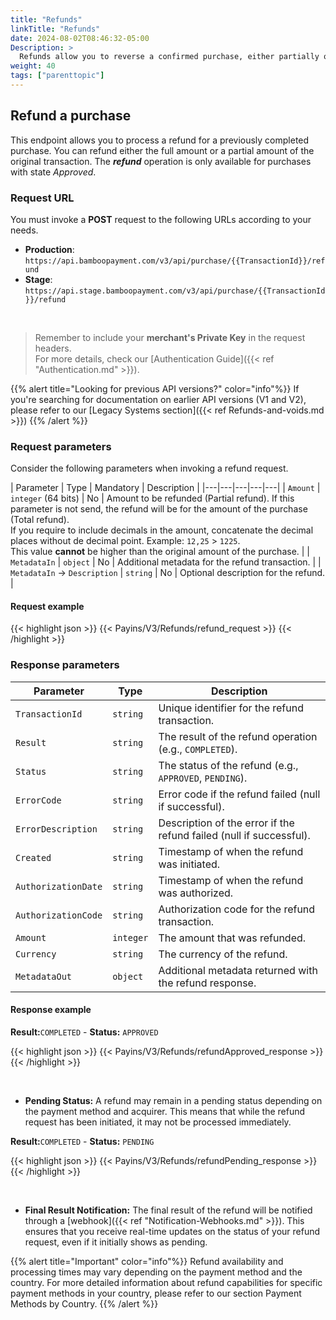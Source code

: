 ```yaml
---
title: "Refunds"
linkTitle: "Refunds"
date: 2024-08-02T08:46:32-05:00
Description: >
  Refunds allow you to reverse a confirmed purchase, either partially or in full, accommodating various scenarios such as customer returns, order cancellations, or billing corrections.
weight: 40
tags: ["parenttopic"]
---
```


## Refund a purchase
This endpoint allows you to process a refund for a previously completed purchase. You can refund either the full amount or a partial amount of the original transaction. The _**refund**_ operation is only available for purchases with state _Approved_.


### Request URL
You must invoke a **POST** request to the following URLs according to your needs.

* **Production**: `https://api.bamboopayment.com/v3/api/purchase/{{TransactionId}}/refund`
* **Stage**: `https://api.stage.bamboopayment.com/v3/api/purchase/{{TransactionId}}/refund`

<br />

> Remember to include your **merchant's Private Key** in the request headers. <br /> For more details, check our [Authentication Guide]({{< ref "Authentication.md" >}}).

{{% alert title="Looking for previous API versions?" color="info"%}}
If you're searching for documentation on earlier API versions (V1 and V2), please refer to our [Legacy Systems section]({{< ref Refunds-and-voids.md >}})
{{% /alert %}}

### Request parameters
Consider the following parameters when invoking a refund request.

| Parameter | Type | Mandatory | Description |
|---|---|---|---|---|
| `Amount` | `integer` (64 bits) | No | Amount to be refunded (Partial refund). If this parameter is not send, the refund will be for the amount of the purchase (Total refund).<br>If you require to include decimals in the amount, concatenate the decimal places without de decimal point. Example: `12,25` > `1225`.<br>This value **cannot** be higher than the original amount of the purchase. |
| `MetadataIn` | `object` |  No   | Additional metadata for the refund transaction. |
| `MetadataIn`  → `Description` | `string` | No | Optional description for the refund. |

#### Request example 

{{< highlight json >}}
{{< Payins/V3/Refunds/refund_request >}}
{{< /highlight >}} 


### Response parameters

| Parameter | Type | Description |
|-----------|------|-------------|
| `TransactionId` | `string` | Unique identifier for the refund transaction. |
| `Result` | `string` | The result of the refund operation (e.g., `COMPLETED`). |
| `Status` | `string` | The status of the refund (e.g., `APPROVED`, `PENDING`). |
| `ErrorCode` | `string` | Error code if the refund failed (null if successful). |
| `ErrorDescription` | `string` | Description of the error if the refund failed (null if successful). |
| `Created` | `string` | Timestamp of when the refund was initiated. |
| `AuthorizationDate` | `string` | Timestamp of when the refund was authorized. |
| `AuthorizationCode` | `string` | Authorization code for the refund transaction. |
| `Amount` | `integer` | The amount that was refunded. |
| `Currency` | `string` | The currency of the refund. |
| `MetadataOut` | `object` | Additional metadata returned with the refund response. |

#### Response example

**Result:**`COMPLETED` - **Status:** `APPROVED`

{{< highlight json >}}
{{< Payins/V3/Refunds/refundApproved_response >}}
{{< /highlight >}} 

<br>

* **Pending Status:** A refund may remain in a pending status depending on the payment method and acquirer. This means that while the refund request has been initiated, it may not be processed immediately.

**Result:**`COMPLETED` - **Status:** `PENDING`

{{< highlight json >}}
{{< Payins/V3/Refunds/refundPending_response >}}
{{< /highlight >}} 

<br>

* **Final Result Notification:** The final result of the refund will be notified through a [webhook]({{< ref "Notification-Webhooks.md" >}}). This ensures that you receive real-time updates on the status of your refund request, even if it initially shows as pending.


{{% alert title="Important" color="info"%}}
Refund availability and processing times may vary depending on the payment method and the country. For more detailed information about refund capabilities for specific payment methods in your country, please refer to our section Payment Methods by Country.
{{% /alert %}}